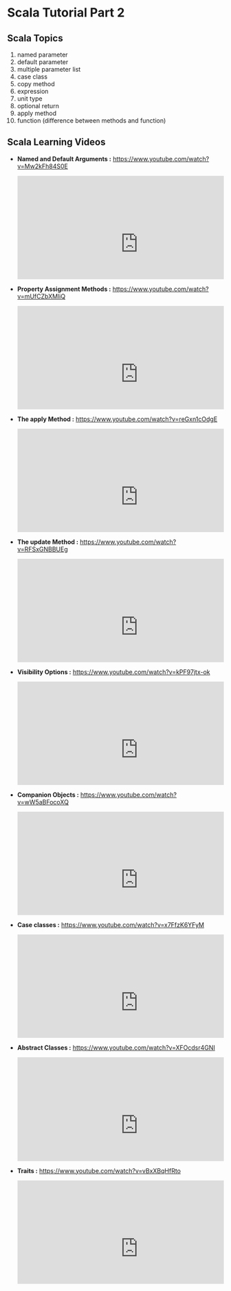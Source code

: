 
# Scala Tutorial Part 2



## Scala Topics


1. named parameter
2.	default parameter
3.	multiple parameter list
4.	case class
5.	copy method
6.	expression
7.	unit type
8.	optional return
9.	apply method
10.	function (difference between methods and function)

## Scala Learning Videos

   

* **Named and Default Arguments :**  	https://www.youtube.com/watch?v=Mw2kFh84S0E
	

	<div style="position: relative; padding-bottom: 50%; height: 0; overflow: hidden; max-width: 100%; ">
        <iframe width="560" height="315" src="https://www.youtube.com/embed/Mw2kFh84S0E" frameborder="0" allow="autoplay; encrypted-media" allowfullscreen></iframe>
    </div>
	

* **Property Assignment Methods :**  	https://www.youtube.com/watch?v=mUfCZbXMliQ
	

	
	<div style="position: relative; padding-bottom: 50%; height: 0; overflow: hidden; max-width: 100%; ">
        <iframe width="560" height="315" src="https://www.youtube.com/embed/mUfCZbXMliQ" frameborder="0" allow="autoplay; encrypted-media" allowfullscreen></iframe>
    </div>


* **The apply Method :**   	https://www.youtube.com/watch?v=reGxn1cOdgE
	

	
	<div style="position: relative; padding-bottom: 50%; height: 0; overflow: hidden; max-width: 100%; ">
        <iframe width="560" height="315" src="https://www.youtube.com/embed/reGxn1cOdgE" frameborder="0" allow="autoplay; encrypted-media" allowfullscreen></iframe>
    </div>



* **The update Method :**  	https://www.youtube.com/watch?v=RFSxGNBBUEg
	


	
	<div style="position: relative; padding-bottom: 50%; height: 0; overflow: hidden; max-width: 100%; ">
        <iframe width="560" height="315" src="https://www.youtube.com/embed/RFSxGNBBUEg" frameborder="0" allow="autoplay; encrypted-media" allowfullscreen></iframe>
    </div>


* **Visibility Options :**   	https://www.youtube.com/watch?v=kPF97jtx-ok
	


	
	<div style="position: relative; padding-bottom: 50%; height: 0; overflow: hidden; max-width: 100%; ">
        <iframe width="560" height="315" src="https://www.youtube.com/embed/kPF97jtx-ok" frameborder="0" allow="autoplay; encrypted-media" allowfullscreen></iframe>
    </div>


* **Companion Objects :**   	https://www.youtube.com/watch?v=wW5aBFocoXQ
	


	
	<div style="position: relative; padding-bottom: 50%; height: 0; overflow: hidden; max-width: 100%; ">
        <iframe width="560" height="315" src="https://www.youtube.com/embed/wW5aBFocoXQ" frameborder="0" allow="autoplay; encrypted-media" allowfullscreen></iframe>
    </div>


* **Case classes :**   	https://www.youtube.com/watch?v=x7FfzK6YFyM
	


	
	<div style="position: relative; padding-bottom: 50%; height: 0; overflow: hidden; max-width: 100%; ">
        <iframe width="560" height="315" src="https://www.youtube.com/embed/x7FfzK6YFyM" frameborder="0" allow="autoplay; encrypted-media" allowfullscreen></iframe>
    </div>



* **Abstract Classes :**   	https://www.youtube.com/watch?v=XFOcdsr4GNI
	


	
	<div style="position: relative; padding-bottom: 50%; height: 0; overflow: hidden; max-width: 100%; ">
        <iframe width="560" height="315" src="https://www.youtube.com/embed/XFOcdsr4GNI" frameborder="0" allow="autoplay; encrypted-media" allowfullscreen></iframe>
    </div>



* **Traits :**   	https://www.youtube.com/watch?v=vBxXBqHfRto
	


	
	<div style="position: relative; padding-bottom: 50%; height: 0; overflow: hidden; max-width: 100%; ">
        <iframe width="560" height="315" src="https://www.youtube.com/embed/vBxXBqHfRto" frameborder="0" allow="autoplay; encrypted-media" allowfullscreen></iframe>
    </div>